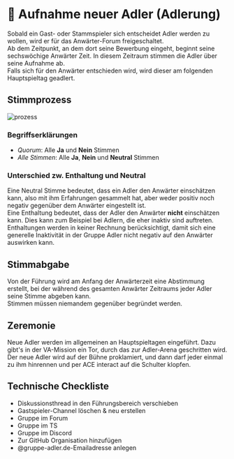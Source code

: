 # 🦅 Aufnahme neuer Adler (Adlerung)

Sobald ein Gast- oder Stammspieler sich entscheidet Adler werden zu wollen, wird er für das Anwärter-Forum freigeschaltet.  
Ab dem Zeitpunkt, an dem  dort seine Bewerbung eingeht, beginnt seine sechswöchige Anwärter Zeit. In diesem Zeitraum stimmen die Adler über seine Aufnahme ab.  
Falls sich für den Anwärter entschieden wird, wird dieser am folgenden Hauptspieltag geadlert.  

## Stimmprozess
![prozess](~@assets/adlerung/prozess.png)

### Begriffserklärungen
* _Quorum_: Alle **Ja** und **Nein** Stimmen  
* _Alle Stimmen_: Alle **Ja**, **Nein** und **Neutral** Stimmen

### Unterschied zw. Enthaltung und Neutral
Eine Neutral Stimme bedeutet, dass ein Adler den Anwärter einschätzen kann, also mit ihm Erfahrungen gesammelt hat, aber weder positiv noch negativ gegenüber dem Anwärter eingestellt ist.  
Eine Enthaltung bedeutet, dass der Adler den Anwärter **nicht** einschätzen kann. Dies kann zum Beispiel bei Adlern, die eher inaktiv sind auftreten. Enthaltungen werden in keiner Rechnung berücksichtigt, damit sich eine generelle Inaktivität in der Gruppe Adler nicht negativ auf den Anwärter auswirken kann.

## Stimmabgabe
Von der Führung wird am Anfang der Anwärterzeit eine Abstimmung erstellt, bei der während des gesamten Anwärter Zeitraums jeder Adler seine Stimme abgeben kann.  
Stimmen müssen niemandem gegenüber begründet werden. 


## Zeremonie
Neue Adler werden im allgemeinen an Hauptspieltagen eingeführt. Dazu gibt's in der VA-Mission ein Tor, durch das zur Adler-Arena geschritten wird. Der neue Adler wird auf der Bühne proklamiert, und dann darf jeder einmal zu ihm hinrennen und per ACE interact auf die Schulter klopfen.

## Technische Checkliste
* Diskussionsthread in den Führungsbereich verschieben
* Gastspieler-Channel löschen & neu erstellen
* Gruppe im Forum
* Gruppe im TS
* Gruppe im Discord
* Zur GitHub Organisation hinzufügen
* @gruppe-adler.de-Emailadresse anlegen
